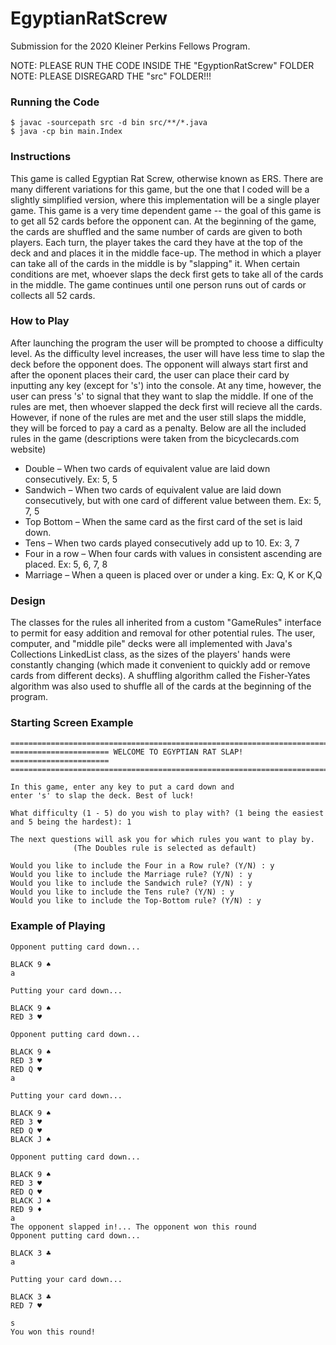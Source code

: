 # EgyptianRatScrew
Submission for the 2020 Kleiner Perkins Fellows Program. 

NOTE: PLEASE RUN THE CODE INSIDE THE "EgyptionRatScrew" FOLDER   
NOTE: PLEASE DISREGARD THE "src" FOLDER!!!   
### Running the Code
```
$ javac -sourcepath src -d bin src/**/*.java
$ java -cp bin main.Index
```
### Instructions
This game is called Egyptian Rat Screw, otherwise known as ERS. There are many different variations for this game, but the one that I coded will be a slightly simplified version, where this implementation will be a single player game. 
This game is a very time dependent game -- the goal of this game is to get all 52 cards before the opponent can. At the beginning of the game, the cards are shuffled and the same number of cards are given to both players. Each turn, the player takes the card they have at the top of the deck and and places it in the middle face-up. 
The method in which a player can take all of the cards in the middle is by "slapping" it. When certain conditions are met, whoever slaps the deck first gets to take all of the cards in the middle. The game continues until one person runs out of cards or collects all 52 cards. 

### How to Play
After launching the program the user will be prompted to choose a difficulty level. As the difficulty level increases, the user will have less time to slap the deck before the opponent does. The opponent will always start first and after the oponent places their card, the user can place their card by inputting any key (except for 's') into the console. At any time, however, the user can press 's' to signal that they want to slap the middle. If one of the rules are met, then whoever slapped the deck first will recieve all the cards. However, if none of the rules are met and the user still slaps the middle, they will be forced to pay a card as a penalty. Below are all the included rules in the game (descriptions were taken from the bicyclecards.com website)

* Double – When two cards of equivalent value are laid down consecutively. Ex: 5, 5
* Sandwich – When two cards of equivalent value are laid down consecutively, but with one card of different value between them. Ex: 5, 7, 5
* Top Bottom – When the same card as the first card of the set is laid down.
* Tens – When two cards played consecutively add up to 10. Ex: 3, 7
* Four in a row – When four cards with values in consistent ascending are placed. Ex: 5, 6, 7, 8 
* Marriage – When a queen is placed over or under a king. Ex: Q, K or K,Q

### Design
The classes for the rules all inherited from a custom "GameRules" interface to permit for easy addition and removal for other potential rules. The user, computer, and "middle pile" decks were all implemented with Java's Collections LinkedList class, as the sizes of the players' hands were constantly changing (which made it convenient to quickly add or remove cards from different decks). 
A shuffling algorithm called the Fisher-Yates algorithm was also used to shuffle all of the cards at the beginning of the program. 

### Starting Screen Example
```
===========================================================================
====================== WELCOME TO EGYPTIAN RAT SLAP! ======================
===========================================================================

In this game, enter any key to put a card down and
enter 's' to slap the deck. Best of luck!

What difficulty (1 - 5) do you wish to play with? (1 being the easiest and 5 being the hardest): 1

The next questions will ask you for which rules you want to play by. 
              (The Doubles rule is selected as default)             

Would you like to include the Four in a Row rule? (Y/N) : y
Would you like to include the Marriage rule? (Y/N) : y
Would you like to include the Sandwich rule? (Y/N) : y
Would you like to include the Tens rule? (Y/N) : y
Would you like to include the Top-Bottom rule? (Y/N) : y
```

### Example of Playing
```
Opponent putting card down...

BLACK 9 ♠
a

Putting your card down...

BLACK 9 ♠
RED 3 ♥

Opponent putting card down...

BLACK 9 ♠
RED 3 ♥
RED Q ♥
a

Putting your card down...

BLACK 9 ♠
RED 3 ♥
RED Q ♥
BLACK J ♠

Opponent putting card down...

BLACK 9 ♠
RED 3 ♥
RED Q ♥
BLACK J ♠
RED 9 ♦
a
The opponent slapped in!... The opponent won this round
Opponent putting card down...

BLACK 3 ♣
a

Putting your card down...

BLACK 3 ♣
RED 7 ♥

s
You won this round!
```




